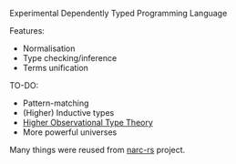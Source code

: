 Experimental Dependently Typed Programming Language

Features:
+ Normalisation
+ Type checking/inference
+ Terms unification

TO-DO:
+ Pattern-matching
+ (Higher) Inductive types
+ [Higher Observational Type Theory](https://ncatlab.org/nlab/show/higher+observational+type+theory)
+ More powerful universes

Many things were reused from [narc-rs](https://github.com/owo-lang/narc-rs) project.

